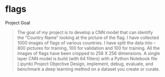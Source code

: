 # flags
Project Goal
> The goal of my project is to develop a CNN model that can identify the “Country Name” looking at the picture of the flag. 
> I have collected 1000 images of flags of various countries. 
> I have split the data into – 800 pictures for training, 100 for validation and 100 for training.
> All the images of flags have been cropped to 256 X 256 dimensions. 
> A single layer CNN model is build (with 64 filters) with a Python Notebook file (.ipynb) 
Project Objective
Design, implement, debug, evaluate, and benchmark a deep learning method on a dataset you create or curate.
